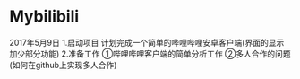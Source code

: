 # Mybilibili
2017年5月9日
1.启动项目
计划完成一个简单的哔哩哔哩安卓客户端(界面的显示加少部分功能)
2.准备工作
①哔哩哔哩客户端的简单分析工作
②多人合作的问题(如何在github上实现多人合作)